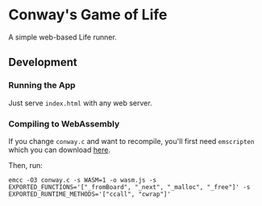 # Conway's Game of Life

A simple web-based Life runner.

## Development

### Running the App

Just serve `index.html` with any web server.

### Compiling to WebAssembly

If you change `conway.c` and want to recompile, you'll first need `emscripten` which you can download [here](https://emscripten.org/docs/getting_started/downloads.html).

Then, run:

```
emcc -O3 conway.c -s WASM=1 -o wasm.js -s EXPORTED_FUNCTIONS='["_fromBoard", "_next", "_malloc", "_free"]' -s EXPORTED_RUNTIME_METHODS='["ccall", "cwrap"]'
```
